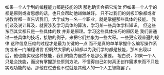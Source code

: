 如果一个人学到的编程能力都是技能的话 那也确实会把它淘汰 但如果一个人学的都是原则或者思想的话，也只会帮助他越做越好。
只不过我们的刻板印象都或者说教育都一直告诉我们，大学成为一名一个职业，就是掌握那些具体的技能。 我们谈及说计算及，就要涉及学习具体的算法，学习某一些具体学科知识。 但这些东西其实都只是一些具体的数 并非是原理。学习这些具体技巧的原因是 我们要通过一些具体的技巧，接触的例子，来把它们抽象为一些大哥。一些更宏观普遍的规律 这种信息压缩的过程才是最为关键的一点 而不是真的单单掌握什么编写操作系统或者一门编程语言
但既然大家的认知都以为我们学的都是技能，那AI出现以后，他也能实现这种技能，我们的能力自然不是那么重要。 坦白说，如果一个人只是会技能，而没有掌握那些原则方法，不懂得自己如何真正创作需求来而不只是实现功能的话，那他在过去也不过就是其他人的一个人工智能罢了。